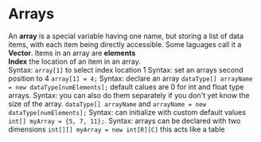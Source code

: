 # Arrays
An **array** is a special variable having one name, but storing a list of data items, with each item being directly accessible. Some laguages call it a **Vector**. Items in an array are **elements**  
**Index** the location of an item in an array.  
Syntax: `array[1]` to select index location 1
Syntax: set an arrays second position to 4 `array[1] = 4;`
Syntax: declare an array `dataType[] arrayName = new dataType[numElements];` default calues are 0 for int and float type arrays.
Syntax: you can also do them separately if you don't yet know the size of the array. `dataType[] arrayName` and `arrayName = new dataType[numElements];`
Syntax: can initialize with custom default values `int[] myArray = {5, 7, 11};`. 
Syntax: arrays can be declared with two dimensions `int[][] myArray = new int[R][C]` this acts like a table
